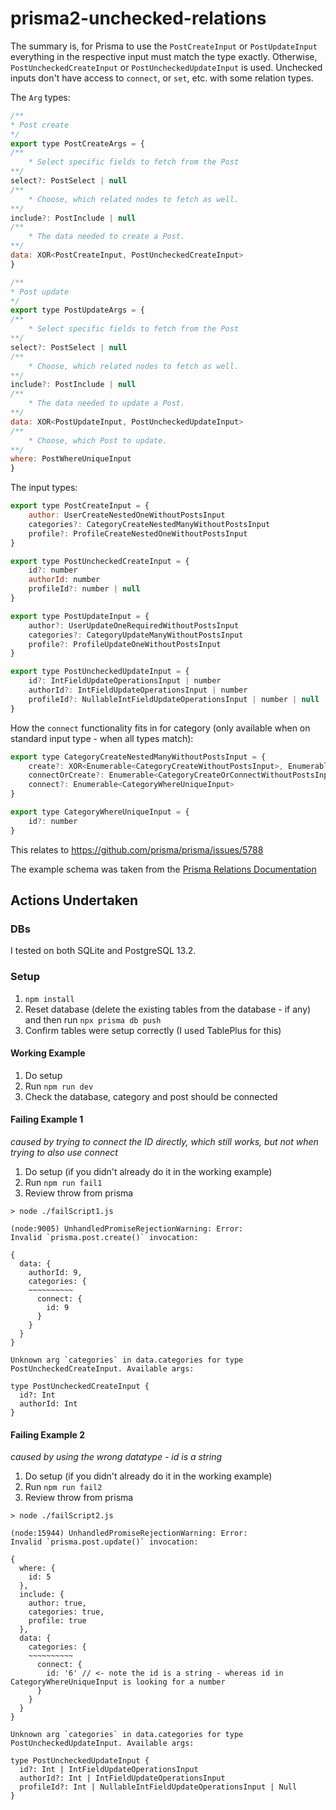# prisma2-unchecked-relations

The summary is, for Prisma to use the `PostCreateInput` or `PostUpdateInput` everything in the respective input must match the type exactly. Otherwise, `PostUncheckedCreateInput` or `PostUncheckedUpdateInput` is used. Unchecked inputs don't have access to `connect`, or `set`, etc. with some relation types.

The `Arg` types:

```javascript
/**
* Post create
*/
export type PostCreateArgs = {
/**
    * Select specific fields to fetch from the Post
**/
select?: PostSelect | null
/**
    * Choose, which related nodes to fetch as well.
**/
include?: PostInclude | null
/**
    * The data needed to create a Post.
**/
data: XOR<PostCreateInput, PostUncheckedCreateInput>
}

/**
* Post update
*/
export type PostUpdateArgs = {
/**
    * Select specific fields to fetch from the Post
**/
select?: PostSelect | null
/**
    * Choose, which related nodes to fetch as well.
**/
include?: PostInclude | null
/**
    * The data needed to update a Post.
**/
data: XOR<PostUpdateInput, PostUncheckedUpdateInput>
/**
    * Choose, which Post to update.
**/
where: PostWhereUniqueInput
}
```

The input types:

```javascript
export type PostCreateInput = {
    author: UserCreateNestedOneWithoutPostsInput
    categories?: CategoryCreateNestedManyWithoutPostsInput
    profile?: ProfileCreateNestedOneWithoutPostsInput
}

export type PostUncheckedCreateInput = {
    id?: number
    authorId: number
    profileId?: number | null
}

export type PostUpdateInput = {
    author?: UserUpdateOneRequiredWithoutPostsInput
    categories?: CategoryUpdateManyWithoutPostsInput
    profile?: ProfileUpdateOneWithoutPostsInput
}

export type PostUncheckedUpdateInput = {
    id?: IntFieldUpdateOperationsInput | number
    authorId?: IntFieldUpdateOperationsInput | number
    profileId?: NullableIntFieldUpdateOperationsInput | number | null
}
```

How the `connect` functionality fits in for category (only available when on standard input type - when all types match):

```javascript
export type CategoryCreateNestedManyWithoutPostsInput = {
    create?: XOR<Enumerable<CategoryCreateWithoutPostsInput>, Enumerable<CategoryUncheckedCreateWithoutPostsInput>>
    connectOrCreate?: Enumerable<CategoryCreateOrConnectWithoutPostsInput>
    connect?: Enumerable<CategoryWhereUniqueInput>
}

export type CategoryWhereUniqueInput = {
    id?: number
}
```

This relates to https://github.com/prisma/prisma/issues/5788

The example schema was taken from the [Prisma Relations Documentation](https://www.prisma.io/docs/concepts/components/prisma-schema/relations#types-of-relations)

## Actions Undertaken

### DBs

I tested on both SQLite and PostgreSQL 13.2.

### Setup

1. `npm install`
2. Reset database (delete the existing tables from the database - if any) and then run `npx prisma db push`
3. Confirm tables were setup correctly (I used TablePlus for this)

#### Working Example

1. Do setup
2. Run `npm run dev`
3. Check the database, category and post should be connected

#### Failing Example 1

*caused by trying to connect the ID directly, which still works, but not when trying to also use connect*

1. Do setup (if you didn't already do it in the working example)
2. Run `npm run fail1`
3. Review throw from prisma

```
> node ./failScript1.js

(node:9005) UnhandledPromiseRejectionWarning: Error:
Invalid `prisma.post.create()` invocation:

{
  data: {
    authorId: 9,
    categories: {
    ~~~~~~~~~~
      connect: {
        id: 9
      }
    }
  }
}

Unknown arg `categories` in data.categories for type PostUncheckedCreateInput. Available args:

type PostUncheckedCreateInput {
  id?: Int
  authorId: Int
}
```

#### Failing Example 2

*caused by using the wrong datatype - id is a string*

1. Do setup (if you didn't already do it in the working example)
2. Run `npm run fail2`
3. Review throw from prisma

```
> node ./failScript2.js

(node:15944) UnhandledPromiseRejectionWarning: Error:
Invalid `prisma.post.update()` invocation:

{
  where: {
    id: 5
  },
  include: {
    author: true,
    categories: true,
    profile: true
  },
  data: {
    categories: {
    ~~~~~~~~~~
      connect: {
        id: '6' // <- note the id is a string - whereas id in CategoryWhereUniqueInput is looking for a number
      }
    }
  }
}

Unknown arg `categories` in data.categories for type PostUncheckedUpdateInput. Available args:

type PostUncheckedUpdateInput {
  id?: Int | IntFieldUpdateOperationsInput
  authorId?: Int | IntFieldUpdateOperationsInput
  profileId?: Int | NullableIntFieldUpdateOperationsInput | Null
}
```